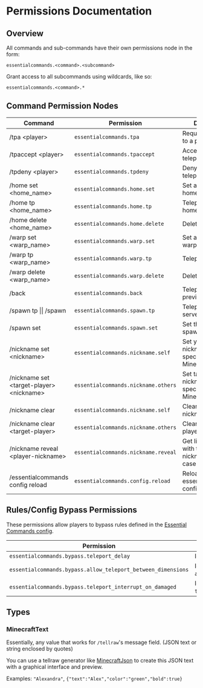 
# Permissions Documentation

## Overview

All commands and sub-commands have their own permissions node in the form:

`essentialcommands.<command>.<subcommand>`

Grant access to all subcommands using wildcards, like so:

`essentialcommands.<command>.*`

## Command Permission Nodes

Command | Permission | Description
--------|------------|------------
/tpa \<player>        |   `essentialcommands.tpa`   |   Request to teleport to a player.
/tpaccept \<player>   |   `essentialcommands.tpaccept`  |   Accept player's teleport request.
/tpdeny \<player>     |   `essentialcommands.tpdeny`    |   Deny Player's teleport request.
/home set \<home_name>    |   `essentialcommands.home.set`  |   Set a personal home location.
/home tp \<home_name>     |   `essentialcommands.home.tp`   |   Teleport to your home.
/home delete \<home_name> |   `essentialcommands.home.delete`   |   Delete your home.
/warp set \<warp_name>      |   `essentialcommands.warp.set`    |   Set a server-wide warp locaiton.
/warp tp \<warp_name>       |   `essentialcommands.warp.tp` |   Teleport to a warp.
/warp delete \<warp_name>   |   `essentialcommands.warp.delete` |   Delete a warp.
/back     |   `essentialcommands.back`  |   Teleport to your previous location.
/spawn tp \|\| /spawn     |   `essentialcommands.spawn.tp`  |   Teleport to the server spawn.
/spawn set              |   `essentialcommands.spawn.set`   |   Set the server spawn.
/nickname set \<nickname>                   | `essentialcommands.nickname.self`     | Set your own nickname to specified MinecraftText.
/nickname set \<target-player> \<nickname>  | `essentialcommands.nickname.others`   | Set target player's nickname to specified MinecraftText.
/nickname clear                             | `essentialcommands.nickname.self`     | Clear your own nickname.
/nickname clear \<target-player>            | `essentialcommands.nickname.others`   | Clear target player's nickname.
/nickname reveal \<player-nickname>         | `essentialcommands.nickname.reveal`   | Get list of players with the provided nickname (String, case-insensitive).
/essentialcommands config reload    |   `essentialcommands.config.reload`   |   Reload essentialcommands config.

## Rules/Config Bypass Permissions

These permissions allow players to bypass rules defined in the [Essential Commands config](https://github.com/John-Paul-R/Essential-Commands/wiki/Config-Documentation).

Permission | Description
-----------|------------
`essentialcommands.bypass.teleport_delay` | Ignore `teleport_delay`.
`essentialcommands.bypass.allow_teleport_between_dimensions` | Ignore `allow_teleport_between_dimensions`.
`essentialcommands.bypass.teleport_interrupt_on_damaged` | Ignore `teleport_interrupt_on_damaged`.

## Types

### MinecraftText

Essentially, any value that works for `/tellraw`'s message field. (JSON text or string enclosed by quotes)

You can use a tellraw generator like [MinecraftJson](https://www.minecraftjson.com/) to create this JSON text with a graphical interface and preview.

Examples: `"Alexandra"`, `{"text":"Alex","color":"green","bold":true}`
